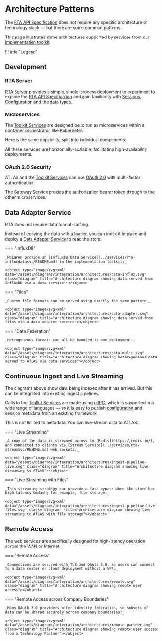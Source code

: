 # Architecture Patterns

The [RTA API Specification](../api/index.md) does not require any specific architecture or technology stack &mdash; but there are some common patterns.

This page illustrates some architectures supported by [services from our implementation toolkit](../services/index.md).

!!! info "Legend"
    <object type="image/svg+xml" data="/assets/diagrams/integration/architectures/legend.svg" class="diagram" title="Legend for diagrams"></object>

## Development

### RTA Server

[RTA Server](../services/rta-server/README.md) provides a simple, single-process deployment to experiment to explore the [RTA API Specification](../api/index.md) and gain familiarity with [Sessions](sessions.md), [Configuration](configuration.md) and the data types.

<object type="image/svg+xml" data="/assets/diagrams/integration/architectures/rta-server.svg" class="diagram" title="Architecture diagram showing data being loaded into RTA Server and connected to ATLAS"></object>

### Microservices

The [Toolkit Services](../services/index.md) are designed be to run as microservices within a [container orchestrator](https://docs.docker.com/get-started/orchestration/), like [Kubernetes](https://kubernetes.io/).

Here is the same capability, split into individual components:

<object type="image/svg+xml" data="/assets/diagrams/integration/architectures/microservices.svg" class="diagram" title="Architecture diagram showing RTA toolkit microservices"></object>

All these services are horizontally-scalable, facilitating high-availability deployments.

### OAuth 2.0 Security

ATLAS and the [Toolkit Services](../services/index.md) can use [OAuth 2.0](https://oauth.net/2/) with multi-factor authentication:

<object type="image/svg+xml" data="/assets/diagrams/integration/architectures/microservices-oauth.svg" class="diagram" title="Architecture diagram showing RTA toolkit microservices with an OAuth 2.0 provider"></object>

The [Gateway Service](../services/rta-gatewaysvc/README.md) proxies the authorization bearer token through to the other microservices.

## Data Adapter Service

RTA does not require data format-shifting.

Instead of copying the data with a loader, you can index it in place and deploy a [Data Adapter Service](data-services.md) to read the store:

=== "InfluxDB"

    _McLaren provide an [InfluxDB Data Service](../services/rta-influxdatasvc/README.md) in the implementation toolkit:_

    <object type="image/svg+xml" data="/assets/diagrams/integration/architectures/data-influx.svg" class="diagram" title="Architecture diagram showing data served from InfluxDB via a data service"></object>

=== "Files"

    _Custom file formats can be served using exactly the same pattern:_

    <object type="image/svg+xml" data="/assets/diagrams/integration/architectures/data-adapter.svg" class="diagram" title="Architecture diagram showing data served from files via a data adapter service"></object>

=== "Data Federation"

    _Hetrogeneous formats can all be handled in one deployment:_

    <object type="image/svg+xml" data="/assets/diagrams/integration/architectures/data-multi.svg" class="diagram" title="Architecture diagram showing heterogeneous data served to ATLAS via data services"></object>

## Continuous Ingest and Live Streaming

The diagrams above show data being indexed after it has arrived. But this can be integrated into existing ingest pipelines.

Calls to the [Toolkit Services](../services/index.md) are made using [gRPC](https://grpc.io/), which is supported in a wide range of languages &mdash; so it is easy to publish [configuration](configuration.md) and [session](sessions.md) metadata from an existing framework.

<object type="image/svg+xml" data="/assets/diagrams/integration/architectures/ingest-pipeline.svg" class="diagram" title="Architecture diagram toolkit services called from an ingest pipeline instead of an indexer"></object>

This is not limited to metadata. You can live-stream data to ATLAS:

=== "Live Streaming"

    _A copy of the data is streamed across to [Redis](https://redis.io/), and connected to clients via [Stream Service](../services/rta-streamsvc/README.md) web sockets:_

    <object type="image/svg+xml" data="/assets/diagrams/integration/architectures/ingest-pipeline-live.svg" class="diagram" title="Architecture diagram showing live streaming to ATLAS"></object>

=== "Live Streaming with Files"

    _This streaming strategy can provide a fast bypass when the store has high latency &mdash; for example, file storage:_

    <object type="image/svg+xml" data="/assets/diagrams/integration/architectures/ingest-pipeline-live-files.svg" class="diagram" title="Architecture diagram showing live streaming to ATLAS with file storage"></object>

## Remote Access

The web services are specifically designed for high-latency operation across the WAN or Internet.

=== "Remote Access"

    _Connections are secured with TLS and OAuth 2.0, so users can connect to a data center or cloud deployment without a VPN:_

    <object type="image/svg+xml" data="/assets/diagrams/integration/architectures/remote.svg" class="diagram" title="Architecture diagram showing remote user access"></object>

=== "Remote Access across Company Boundaries"

    _Many OAuth 2.0 providers offer identity federation, so subsets of data can be shared securely across company boundaries:_

    <object type="image/svg+xml" data="/assets/diagrams/integration/architectures/remote-partner.svg" class="diagram" title="Architecture diagram showing remote user access from a Technology Partner"></object>
